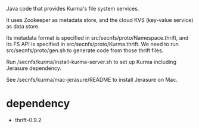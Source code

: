 Java code that provides Kurma's file system services.

It uses Zookeeper as metadata store, and the cloud KVS (key-value service) as
data store.

Its metadata format is specified in src/secnfs/proto/Namespace.thrift,
and its FS API is specified in src/secnfs/proto/Kurma.thrift.  We need to run
src/secnfs/proto/gen.sh to generate code from those thrift files.

Run <git-root>/secnfs/kurma/install-kurma-server.sh to set up Kurma including
Jerasure dependency.

See <git-root>/secnfs/kurma/mac-jerasure/README to install Jerasure on Mac.

# dependency
- thrift-0.9.2
